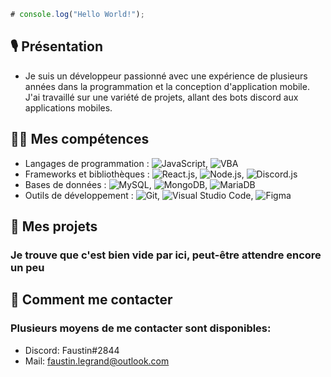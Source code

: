 ```js 
# console.log("Hello World!");
```

## 🎙 Présentation

- Je suis un développeur passionné avec une expérience de plusieurs années dans la programmation et la conception d'application mobile. J'ai travaillé sur une variété de projets, allant des bots discord aux applications mobiles.

## 👩‍💻 Mes compétences

- Langages de programmation : ![JavaScript](https://img.shields.io/badge/-JavaScript-grey?style=flat&logo=javascript), ![VBA](https://img.shields.io/badge/-VBA-green?style=flat&logo=microsoftexcel)
- Frameworks et bibliothèques : ![React.js](https://img.shields.io/badge/-React.js-grey?style=flat&logo=react), ![Node.js](https://img.shields.io/badge/-Node.js-grey?style=flat&logo=nodedotjs), ![Discord.js](https://img.shields.io/badge/-Discord.js-grey?style=flat&logo=discord)
-  Bases de données : ![MySQL](https://img.shields.io/badge/-MySQL-grey?style=flat&logo=mysql), ![MongoDB](https://img.shields.io/badge/-MongoDB-grey?style=flat&logo=mongodb), ![MariaDB](https://img.shields.io/badge/-MariaDB-grey?style=flat&logo=mariadb)
- Outils de développement : ![Git](https://img.shields.io/badge/-Git-grey?style=flat&logo=git), ![Visual Studio Code](https://img.shields.io/badge/-Visual%20Studio%20Code-grey?style=flat&logo=visualstudiocode), ![Figma](https://img.shields.io/badge/-Figma-grey?style=flat&logo=figma)

## 📄 Mes projets

### Je trouve que c'est bien vide par ici, peut-être attendre encore un peu

## 🎫 Comment me contacter

### Plusieurs moyens de me contacter sont disponibles:

- Discord: Faustin#2844
- Mail: faustin.legrand@outlook.com
